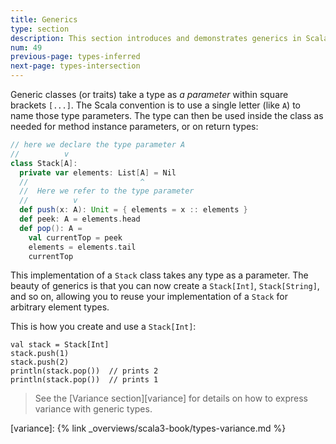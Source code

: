 ```yaml
---
title: Generics
type: section
description: This section introduces and demonstrates generics in Scala 3.
num: 49
previous-page: types-inferred
next-page: types-intersection
---
```



Generic classes (or traits) take a type as _a parameter_ within square brackets `[...]`.
The Scala convention is to use a single letter (like `A`) to name those type parameters.
The type can then be used inside the class as needed for method instance parameters, or on return types:

```scala
// here we declare the type parameter A
//          v
class Stack[A]:
  private var elements: List[A] = Nil
  //                         ^
  //  Here we refer to the type parameter
  //          v
  def push(x: A): Unit = { elements = x :: elements }
  def peek: A = elements.head
  def pop(): A =
    val currentTop = peek
    elements = elements.tail
    currentTop
```

This implementation of a `Stack` class takes any type as a parameter.
The beauty of generics is that you can now create a `Stack[Int]`, `Stack[String]`, and so on, allowing you to reuse your implementation of a `Stack` for arbitrary element types.

This is how you create and use a `Stack[Int]`:

```
val stack = Stack[Int]
stack.push(1)
stack.push(2)
println(stack.pop())  // prints 2
println(stack.pop())  // prints 1
```

> See the [Variance section][variance] for details on how to express variance with generic types.


[variance]: {% link _overviews/scala3-book/types-variance.md %}
